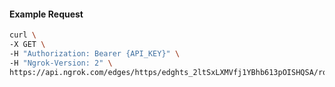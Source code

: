 <!-- Code generated for API Clients. DO NOT EDIT. -->

#### Example Request

```bash
curl \
-X GET \
-H "Authorization: Bearer {API_KEY}" \
-H "Ngrok-Version: 2" \
https://api.ngrok.com/edges/https/edghts_2ltSxLXMVfj1YBhb613pOISHQSA/routes/edghtsrt_2ltSxNdP70JBmq8EZlBLVbHbAyK/websocket_tcp_converter
```

